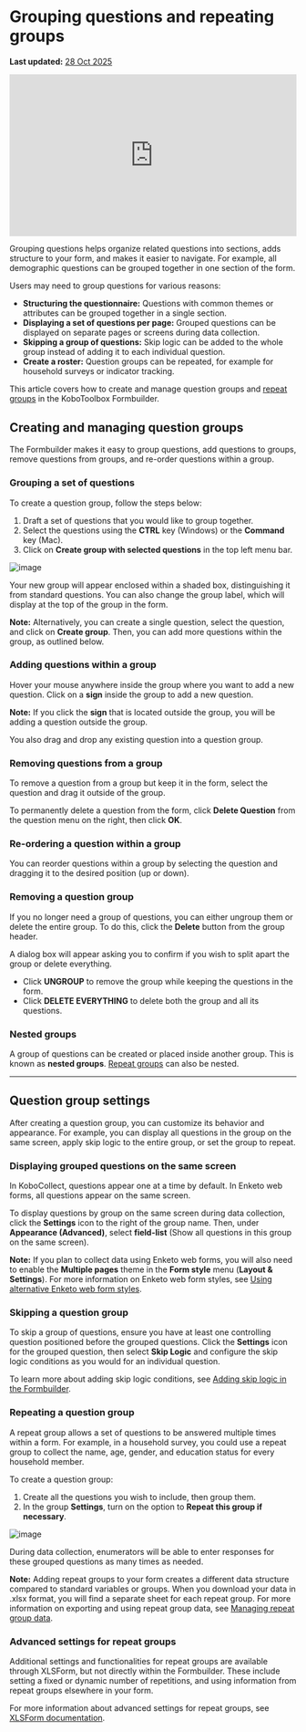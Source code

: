 # Grouping questions and repeating groups
**Last updated:** <a href="https://github.com/kobotoolbox/docs/blob/01270a828ec846731411368326ba58114adda98e/source/group_repeat.md" class="reference">28 Oct 2025</a>


<iframe src="https://www.youtube.com/embed/nmPACLvYnUI?si=mkUi9RBLNHObj9ei" style="width: 100%; aspect-ratio: 16 / 9; height: auto; border: 0;" title="YouTube video player" frameborder="0" allow="accelerometer; autoplay; clipboard-write; encrypted-media; gyroscope; picture-in-picture; web-share" allowfullscreen></iframe>

Grouping questions helps organize related questions into sections, adds structure to your form, and makes it easier to navigate. For example, all demographic questions can be grouped together in one section of the form.

Users may need to group questions for various reasons:
-   **Structuring the questionnaire:** Questions with common themes or attributes can be grouped together in a single section.
-   **Displaying a set of questions per page:** Grouped questions can be displayed on separate pages or screens during data collection.
-   **Skipping a group of questions:** Skip logic can be added to the whole group instead of adding it to each individual question.
-   **Create a roster:** Question groups can be repeated, for example for household surveys or indicator tracking.

This article covers how to create and manage question groups and [repeat groups](#repeating-a-question-group) in the KoboToolbox Formbuilder.

## Creating and managing question groups

The Formbuilder makes it easy to group questions, add questions to groups, remove questions from groups, and re-order questions within a group.

### Grouping a set of questions

To create a question group, follow the steps below:

1. Draft a set of questions that you would like to group together.
2. Select the questions using the **CTRL** key (Windows) or the **Command** key (Mac).
3. Click on <i class="k-icon-group"></i> **Create group with selected questions** in the top left menu bar.

![image](/images/group_repeat/grouping_questions.png)

Your new group will appear enclosed within a shaded box, distinguishing it from standard questions. You can also change the group label, which will display at the top of the group in the form.

<p class="note">
    <b>Note:</b> Alternatively, you can create a single question, select the question, and click on <b>Create group</b>. Then, you can add more questions within the group, as outlined below.
</p>

### Adding questions within a group

Hover your mouse anywhere inside the group where you want to add a new question. Click on a <i class="k-icon-plus"></i> **sign** inside the group to add a new question.

<p class="note">
    <b>Note:</b> If you click the <i class="k-icon-plus"> </i><b>sign</b> that is located outside the group, you will be adding a question outside the group.
</p>

You also drag and drop any existing question into a question group.

### Removing questions from a group

To remove a question from a group but keep it in the form, select the question and drag it outside of the group.

To permanently delete a question from the form, click <i class="k-icon-trash"></i> **Delete Question** from the question menu on the right, then click **OK**.

### Re-ordering a question within a group

You can reorder questions within a group by selecting the question and dragging it to the desired position (up or down).

### Removing a question group 
If you no longer need a group of questions, you can either ungroup them or delete the entire group. To do this, click the <i class="k-icon-trash"></i> **Delete** button from the group header.

A dialog box will appear asking you to confirm if you wish to split apart the group or delete everything.

- Click **UNGROUP** to remove the group while keeping the questions in the form.
- Click **DELETE EVERYTHING** to delete both the group and all its questions.

### Nested groups

A group of questions can be created or placed inside another group. This is known as **nested groups**. [Repeat groups](#repeating-a-question-group) can also be nested. 

---

## Question group settings

After creating a question group, you can customize its behavior and appearance. For example, you can display all questions in the group on the same screen, apply skip logic to the entire group, or set the group to repeat.

### Displaying grouped questions on the same screen

In KoboCollect, questions appear one at a time by default. In Enketo web forms, all questions appear on the same screen.

To display questions by group on the same screen during data collection, click the <i class="k-icon-settings"></i> **Settings** icon to the right of the group name. Then, under **Appearance (Advanced)**, select **field-list** (Show all questions in this group on the same screen).

<p class="note">
    <b>Note:</b> If you plan to collect data using Enketo web forms, you will also need to enable the <b>Multiple pages</b> theme in the <b>Form style</b> menu (<b>Layout & Settings</b>). For more information on Enketo web form styles, see <a href="https://support.kobotoolbox.org/alternative_enketo.html">Using alternative Enketo web form styles</a>.
</p>

### Skipping a question group
To skip a group of questions, ensure you have at least one controlling question positioned before the grouped questions. Click the <i class="k-icon-settings"></i> **Settings** icon for the grouped question, then select **Skip Logic** and configure the skip logic conditions as you would for an individual question.

<p class="note">
    To learn more about adding skip logic conditions, see <a href="https://support.kobotoolbox.org/skip_logic.html">Adding skip logic in the Formbuilder</a>.
</p>

### Repeating a question group
A repeat group allows a set of questions to be answered multiple times within a form. For example, in a household survey, you could use a repeat group to collect the name, age, gender, and education status for every household member. 

To create a question group:
1. Create all the questions you wish to include, then group them.
2. In the group <i class="k-icon-settings"></i> **Settings**, turn on the option to **Repeat this group if necessary**.

![image](/images/group_repeat/repeating_groups.png)

During data collection, enumerators will be able to enter responses for these grouped questions as many times as needed.

<p class="note">
    <b>Note:</b> Adding repeat groups to your form creates a different data structure compared to standard variables or groups. When you download your data in .xlsx format, you will find a separate sheet for each repeat group. For more information on exporting and using repeat group data, see <a href="https://support.kobotoolbox.org/managing_repeat_groups.html">Managing repeat group data</a>.
</p>

### Advanced settings for repeat groups
Additional settings and functionalities for repeat groups are available through XLSForm, but not directly within the Formbuilder. These include setting a fixed or dynamic number of repetitions, and using information from repeat groups elsewhere in your form.

<p class="note">
    For more information about advanced settings for repeat groups, see <a href="https://docs.getodk.org/form-logic/#controlling-the-number-of-repetitions">XLSForm documentation</a>.  
</p>

